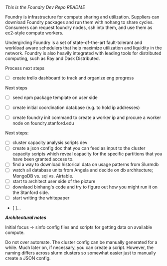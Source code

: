*This is the Foundry Dev Repo README*

Foundry is infrastructure for compute sharing and utilization. Suppliers can download Foundry packages and run them with nohang to share cycles. Consumers can request foundry nodes, ssh into them, and use them as ec2-style compute workers.

Undergirding Foundry is a set of state-of-the-art fault-tolerant and workload aware schedulers that help maximize utilization and liquidity in the network. Foundry is also heavily integrated with leading tools for distributed computing, such as Ray and Dask Distributed.

Process next steps
- [ ] create trello dashboard to track and  organize eng progress

Next steps
- [ ] seed npm package template on user side
- [ ] create initial coordination database (e.g. to hold ip addresses)
- [ ] create foundry init command to create a worker ip and procure a worker node on foundry.stanford.edu


Next steps:
- [ ] cluster capacity analysis scripts dev
- [ ] create a json config doc that you can feed as input to the cluster capacity scripts which reveal capacity for the specific partitions that you have been granted access to.
- [ ] find a way to download historical data on usage patterns from Slurmdb
- [ ] watch all database units from Angela and decide on db architecture; MongoDB vs. sql vs. Airtable.
- [ ] start to architect user side of the picture
- [ ] downlaod binhang's code and try to figure out how you might run it on the Stanford side.
- [ ] start writing the whitepaper
- [ ]...  


***Architectural notes***

Initial focus -> sinfo config files and scripts for getting data on available compute. 

Do not over automate. The cluster config can be manually generated for a while. Much later on, if necessary, you can create a script. However, the naming differs across slurm clusters so somewhat easier just to manually create a JSON config.
